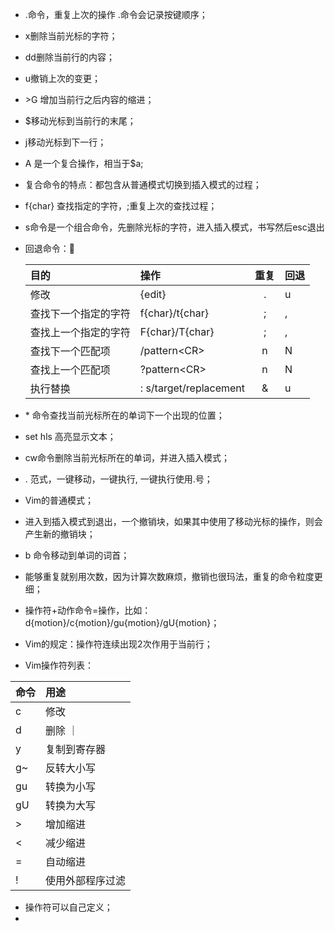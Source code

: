 - .命令，重复上次的操作 .命令会记录按键顺序；
- x删除当前光标的字符；
- dd删除当前行的内容；
- u撤销上次的变更；
- \>G 增加当前行之后内容的缩进；
- $移动光标到当前行的末尾；
- j移动光标到下一行；
- A 是一个复合操作，相当于$a;
- 复合命令的特点：都包含从普通模式切换到插入模式的过程；
- f{char} 查找指定的字符，;重复上次的查找过程；
- s命令是一个组合命令，先删除光标的字符，进入插入模式，书写然后esc退出
- 回退命令：

    | 目的  |  操作  | 重复 |  回退  |
    | :-   | :-    | :---: | :---  |
    | 修改  | {edit} | .   | u     |
    | 查找下一个指定的字符 | f{char}/t{char} | ; | , |
    | 查找上一个指定的字符 | F{char}/T{char} | ; | , |
    | 查找下一个匹配项 | /pattern\<CR> | n | N |
    | 查找上一个匹配项 | ?pattern\<CR> | n | N |
    | 执行替换 | : s/target/replacement | & | u |
- \* 命令查找当前光标所在的单词下一个出现的位置；
- set hls 高亮显示文本；
- cw命令删除当前光标所在的单词，并进入插入模式；
- . 范式，一键移动，一键执行, 一键执行使用.号；
- Vim的普通模式；
- 进入到插入模式到退出，一个撤销块，如果其中使用了移动光标的操作，则会产生新的撤销块；
- b 命令移动到单词的词首；
- 能够重复就别用次数，因为计算次数麻烦，撤销也很玛法，重复的命令粒度更细；
- 操作符+动作命令=操作，比如：d{motion}/c{motion}/gu{motion}/gU{motion}；
- Vim的规定：操作符连续出现2次作用于当前行；
- Vim操作符列表：

 | 命令 | 用途  |
 | :-   | :-   |
 | c    | 修改  |
 | d   | 删除  ｜
 | y   | 复制到寄存器 |
 | g~   | 反转大小写  |
 | gu   | 转换为小写  |
 | gU  | 转换为大写  |
 | >   | 增加缩进  |
 | <   | 减少缩进  |
 | =   | 自动缩进  |
 | !   | 使用外部程序过滤 |

- 操作符可以自己定义；
- 

